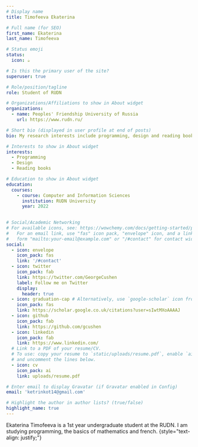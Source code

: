 ```yaml
---
# Display name
title: Timofeeva Ekaterina

# Full name (for SEO)
first_name: Ekaterina
last_name: Timofeeva

# Status emoji
status:
  icon: ☕️

# Is this the primary user of the site?
superuser: true

# Role/position/tagline
role: Student of RUDN

# Organizations/Affiliations to show in About widget
organizations:
  - name: Peoples' Friendship University of Russia
    url: https://www.rudn.ru/

# Short bio (displayed in user profile at end of posts)
bio: My research interests include programming, design and reading books.

# Interests to show in About widget
interests:
  - Programming
  - Design
  - Reading books

# Education to show in About widget
education:
  courses:
    - course: Computer and Information Sciences
      institution: RUDN University
      year: 2022
  

# Social/Academic Networking
# For available icons, see: https://wowchemy.com/docs/getting-started/page-builder/#icons
#   For an email link, use "fas" icon pack, "envelope" icon, and a link in the
#   form "mailto:your-email@example.com" or "/#contact" for contact widget.
social:
  - icon: envelope
    icon_pack: fas
    link: '/#contact'
  - icon: twitter
    icon_pack: fab
    link: https://twitter.com/GeorgeCushen
    label: Follow me on Twitter
    display:
      header: true
  - icon: graduation-cap # Alternatively, use `google-scholar` icon from `ai` icon pack
    icon_pack: fas
    link: https://scholar.google.co.uk/citations?user=sIwtMXoAAAAJ
  - icon: github
    icon_pack: fab
    link: https://github.com/gcushen
  - icon: linkedin
    icon_pack: fab
    link: https://www.linkedin.com/
  # Link to a PDF of your resume/CV.
  # To use: copy your resume to `static/uploads/resume.pdf`, enable `ai` icons in `params.yaml`,
  # and uncomment the lines below.
  - icon: cv
    icon_pack: ai
    link: uploads/resume.pdf

# Enter email to display Gravatar (if Gravatar enabled in Config)
email: 'ketrinkot14@gmail.com'

# Highlight the author in author lists? (true/false)
highlight_name: true
---
```


Ekaterina Timofeeva is a 1st year undergraduate student at the RUDN. I am studying programming, the basics of mathematics and french.
{style="text-align: justify;"}
